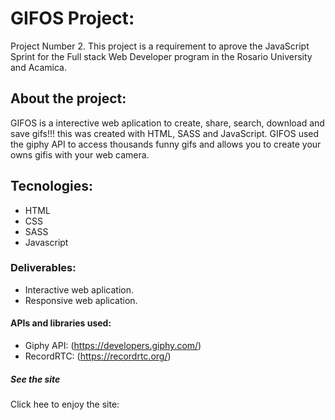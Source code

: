 # GIFOS Project:

Project Number 2. This project is a requirement to aprove the JavaScript Sprint for the Full stack Web Developer program in the Rosario University and Acamica.


## About the project:

GIFOS is a interective web aplication to create, share, search, download and save gifs!!! this was created with HTML, SASS and JavaScript. GIFOS used the giphy API to access thousands funny gifs and allows you to create your owns gifis with your web camera.


## Tecnologies:

* HTML
* CSS
* SASS
* Javascript


### Deliverables:

- Interactive web aplication.
- Responsive web aplication.


#### APIs and libraries used:

- Giphy API: (https://developers.giphy.com/)
- RecordRTC: (https://recordrtc.org/)

##### See the site

Click hee to enjoy the site:
